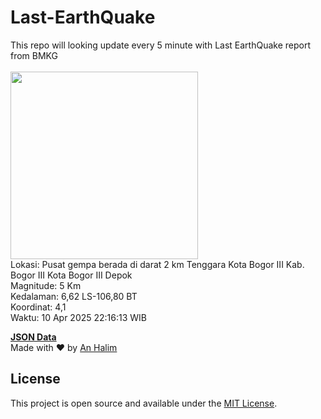 # Last-EarthQuake
This repo will looking update every 5 minute with Last EarthQuake report from BMKG
<br>
<br>
<img src="undefined" width="300"/>
<br>
Lokasi: Pusat gempa berada di darat 2 km Tenggara Kota Bogor  III Kab. Bogor III Kota Bogor III Depok <br>
Magnitude: 5 Km <br>
Kedalaman: 6,62 LS-106,80 BT <br>
Koordinat: 4,1 <br>
Waktu: 10 Apr 2025 22:16:13 WIB <br>

<a href="./data/data.json">**JSON Data**</a>
<br>
Made with ❤️ by <a href="https://github.com/an-halim">An Halim</a>
## License

This project is open source and available under the [MIT License](LICENSE).
